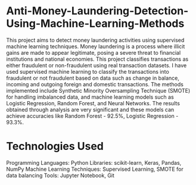 # Anti-Money-Laundering-Detection-Using-Machine-Learning-Methods

This project aims to detect money laundering activities using supervised machine learning techniques. Money laundering is a process where illicit gains are made to appear legitimate, posing a severe threat to financial institutions and national economies. This project classifies transactions as either fraudulent or non-fraudulent using real transaction datasets. I have used supervised machine learning to classify the transactions into fraudulent or not fraudulent based on data such as change in balance, incoming and outgoing foreign and domestic
transactions. The methods implemented include Synthetic Minority Oversampling Technique (SMOTE) for handling imbalanced data, and machine learning models such as Logistic Regression, Random Forest, and Neural Networks. The results obtained through analysis are very significant and these models can achieve accuracies like Random Forest - 92.5%, Logistic Regression - 93.3%.

# Technologies Used
Programming Languages: Python
Libraries: scikit-learn, Keras, Pandas, NumPy
Machine Learning Techniques: Supervised Learning, SMOTE for data balancing
Tools: Jupyter Notebook, Git
